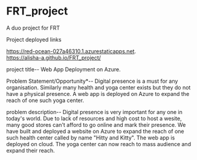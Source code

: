 # FRT_project
A duo project for FRT

Project deployed links

https://red-ocean-027a46310.1.azurestaticapps.net. </br>
https://alisha-a.github.io/FRT_project/



project title--
Web App Deployment on Azure.

Problem Statement/Opportunity*--
Digital presence is a must for any organisation. Similarly many health and yoga center exists but they do not have a physical presence. A web app is deployed on Azure to expand the reach of one such yoga center.

problem description--
Digital presence is very important for any one in today's world. Due to lack of resources and high cost to host a wesite, many good stores can't afford to go online and mark their presence. We have built and deployed a website on Azure to expand the reach of one such health center called by name "Hitty and Kitty". The web app is deployed on cloud. The yoga center can now reach to mass audience and expand their reach.

